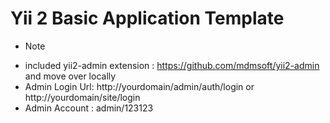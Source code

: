 Yii 2 Basic Application Template
================================

* Note 
- included yii2-admin extension : https://github.com/mdmsoft/yii2-admin and move over locally
- Admin Login Url: http://yourdomain/admin/auth/login or http://yourdomain/site/login
- Admin Account : admin/123123

